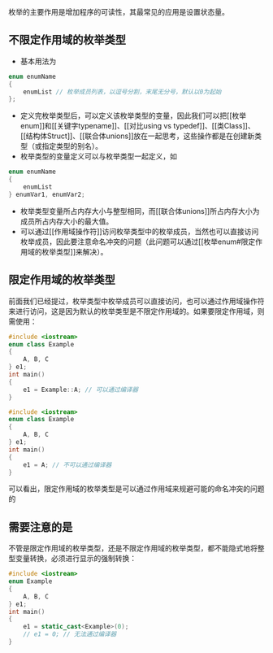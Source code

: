 枚举的主要作用是增加程序的可读性，其最常见的应用是设置状态量。
## 不限定作用域的枚举类型

- 基本用法为
```c++
enum enumName
{
	enumList // 枚举成员列表，以逗号分割，末尾无分号，默认以0为起始
};
```
- 定义完枚举类型后，可以定义该枚举类型的变量，因此我们可以把[[枚举enum]]和[[关键字typename]]、[[对比using vs typedef]]、[[类Class]]、[[结构体Struct]]、[[联合体unions]]放在一起思考，这些操作都是在创建新类型（或指定类型的别名）。
- 枚举类型的变量定义可以与枚举类型一起定义，如
```c++
enum enumName
{
	enumList
} enumVar1, enumVar2;
```
- 枚举类型变量所占内存大小与整型相同，而[[联合体unions]]所占内存大小为成员所占内存大小的最大值。
- 可以通过[[作用域操作符]]访问枚举类型中的枚举成员，当然也可以直接访问枚举成员，因此要注意命名冲突的问题（此问题可以通过[[枚举enum#限定作用域的枚举类型]]来解决）。

## 限定作用域的枚举类型

前面我们已经提过，枚举类型中枚举成员可以直接访问，也可以通过作用域操作符来进行访问，这是因为默认的枚举类型是不限定作用域的。如果要限定作用域，则需使用：

```c++
#include <iostream>
enum class Example
{
	A, B, C
} e1;
int main()
{	
	e1 = Example::A; // 可以通过编译器
}
```
```c++
#include <iostream>
enum class Example
{
	A, B, C
} e1;
int main()
{	
	e1 = A; // 不可以通过编译器
}
```
可以看出，限定作用域的枚举类型是可以通过作用域来规避可能的命名冲突的问题的

## 需要注意的是

不管是限定作用域的枚举类型，还是不限定作用域的枚举类型，都不能隐式地将整型变量转换，必须进行显示的强制转换：
```c++
#include <iostream>
enum Example
{
	A, B, C
} e1;
int main()
{	
	e1 = static_cast<Example>(0);
	// e1 = 0; // 无法通过编译器
}
```